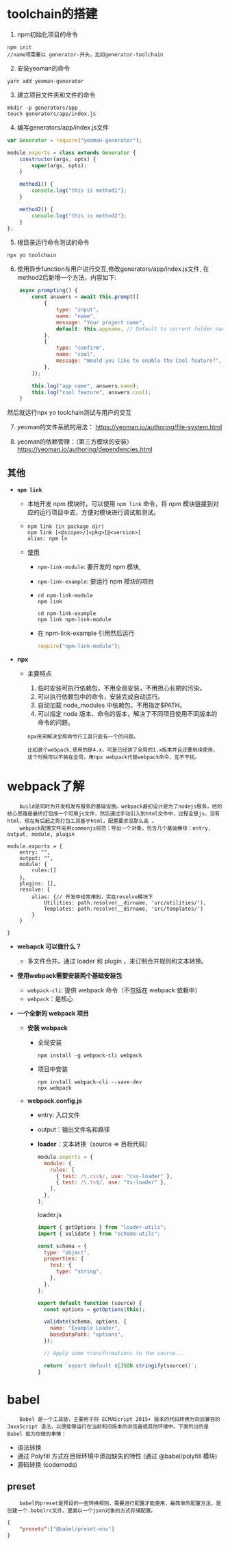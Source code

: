 # toolchain的搭建
1. npm初始化项目的命令
```shell
npm init 
//name项需要以 generator-开头，比如generator-toolchain
```
2. 安装yeoman的命令
```shell
yarn add yeoman-generator
```

3. 建立项目文件夹和文件的命令
```shell
mkdir -p generators/app
touch generators/app/index.js
```

4. 编写generators/app/index.js文件
```js
var Generator = require("yeoman-generator");

module.exports = class extends Generator {
	constructor(args, opts) {
		super(args, opts);
	}

	method1() {
		console.log("this is method1");
	}

	method2() {
		console.log("this is method2");
	}
};
```

5. 根目录运行命令测试的命令
```shell
npx yo toolchain
```

6. 使用异步function与用户进行交互,修改generators/app/index.js文件, 在method2后新增一个方法，内容如下:
```js
	async prompting() {
		const answers = await this.prompt([
			{
				type: "input",
				name: "name",
				message: "Your project name",
				default: this.appname, // Default to current folder name
			},
			{
				type: "confirm",
				name: "cool",
				message: "Would you like to enable the Cool feature?",
			},
		]);

		this.log("app name", answers.name);
		this.log("cool feature", answers.cool);
	}
```
然后就运行npx yo toolchain测试与用户的交互

7. yeoman的文件系统的用法：
https://yeoman.io/authoring/file-system.html

8. yeoman的依赖管理：（第三方模块的安装）
https://yeoman.io/authoring/dependencies.html
## 其他

- **`npm link`**

  - 本地开发 npm 模块时，可以使用 `npm link` 命令，将 npm 模块链接到对应的运行项目中去，方便对模块进行调试和测试。

  - ```
    npm link (in package dir)
    npm link [<@scope>/]<pkg>[@<version>]
    alias: npm ln
    ```
  - [使用](https://www.jianshu.com/p/aaa7db89a5b2)

    - `npm-link-module`: 要开发的 npm 模块,
    - `npm-link-example`: 要运行 npm 模块的项目
    - ```
      cd npm-link-module
      npm link

      cd npm-link-example
      npm link npm-link-module
      ```

    - 在 npm-link-example 引用然后运行
      ```js
      require("npm-link-module");
      ```

- **npx**

  - 主要特点

    1. 临时安装可执行依赖包，不用全局安装，不用担心长期的污染。
    2. 可以执行依赖包中的命令，安装完成自动运行。
    3. 自动加载 node_modules 中依赖包，不用指定$PATH。
    4. 可以指定 node 版本、命令的版本，解决了不同项目使用不同版本的命令的问题。

    ```
    npx用来解决全局命令行工具只能有一个的问题。

    比如装个webpack,使用的是4.x，可是已经装了全局的1.x版本并且还要继续使用，这个时候可以不装在全局，用npx webpack代替webpack命令，互不干扰。
    ```
# webpack了解
		build是同时为开发和发布服务的基础设施。webpack最初设计是为了nodejs服务，他的核心思路是最终打包成一个可用js文件，然后通过手动引入到html文件中，过程全是js，没有html，现在有后起之秀打包工具基于html，配置要求没那么高 。
		webpack配置文件采用commonjs规范：导出一个对象，包含几个基础模块：entry, output, module, plugin
            
```
module.exports = {
	entry: "",
	output: "",
	module: {
		rules:[]
	}，
	plugins: [],
	resolve: { 
		alias: {// 开发中经常用到，实在resolve模块下
			Utilities: path.resolve(__dirname, 'src/utilities/'),
			Templates: path.resolve(__dirname, 'src/templates/')
		}
	}

}
```
- **webapck 可以做什么？**
  - 多文件合并。通过 loader 和 plugin ，来订制合并规则和文本转换。
- **使用webpack需要安装两个基础安装包**
  - `webpack-cli`: 提供 webpack 命令（不包括在 webpack 依赖中）
  - `webpack`：是核心
- **一个全新的 webpack 项目**

  - **安装 webpack**
    - 全局安装
      ```
      npm install -g webpack-cli webpack
      ```
    - 项目中安装
      ```
      npm install webpack-cli --save-dev
      npx webpack
      ```
  - **webpack.config.js**

    - entry: 入口文件
    - output：输出文件名和路径
    - **loader**：文本转换（source => 目标代码）

      ```js
      module.exports = {
        module: {
          rules: [
            { test: /\.css$/, use: "css-loader" },
            { test: /\.ts$/, use: "ts-loader" },
          ],
        },
      };
      ```

      loader.js

      ```js
      import { getOptions } from "loader-utils";
      import { validate } from "schema-utils";

      const schema = {
        type: "object",
        properties: {
          test: {
            type: "string",
          },
        },
      };

      export default function (source) {
        const options = getOptions(this);

        validate(schema, options, {
          name: "Example Loader",
          baseDataPath: "options",
        });

        // Apply some transformations to the source...

        return `export default ${JSON.stringify(source)}`;
      }
      ```
# babel
		Babel 是一个工具链，主要用于将 ECMAScript 2015+ 版本的代码转换为向后兼容的 JavaScript 语法，以便能够运行在当前和旧版本的浏览器或其他环境中。下面列出的是 Babel 能为你做的事情：
* 语法转换
* 通过 Polyfill 方式在目标环境中添加缺失的特性 (通过 @babel/polyfill 模块)
* 源码转换 (codemods)
## preset
		babel的preset是预设的一些转换规则，需要进行配置才能使用，最简单的配置方法，是创建一个.babelrc文件，里面以一个json对象的方式存储配置。
```json
{
	"presets":["@babel/preset-env"]
}
```
